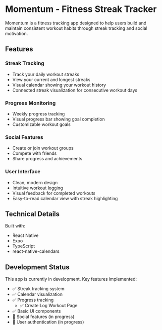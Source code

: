 # Momentum - Fitness Streak Tracker

Momentum is a fitness tracking app designed to help users build and maintain consistent workout habits through streak tracking and social motivation.

## Features

### Streak Tracking
- Track your daily workout streaks
- View your current and longest streaks
- Visual calendar showing your workout history
- Connected streak visualization for consecutive workout days

### Progress Monitoring
- Weekly progress tracking
- Visual progress bar showing goal completion
- Customizable workout goals

### Social Features
- Create or join workout groups
- Compete with friends
- Share progress and achievements

### User Interface
- Clean, modern design
- Intuitive workout logging
- Visual feedback for completed workouts
- Easy-to-read calendar view with streak highlighting

## Technical Details

Built with:
- React Native
- Expo
- TypeScript
- react-native-calendars

## Development Status

This app is currently in development. Key features implemented:
- ✅ Streak tracking system
- ✅ Calendar visualization
- ✅ Progress tracking
    - ✅ Create Log Workout Page
- ✅ Basic UI components
- 🚧 Social features (in progress)
- 🚧 User authentication (in progress)
